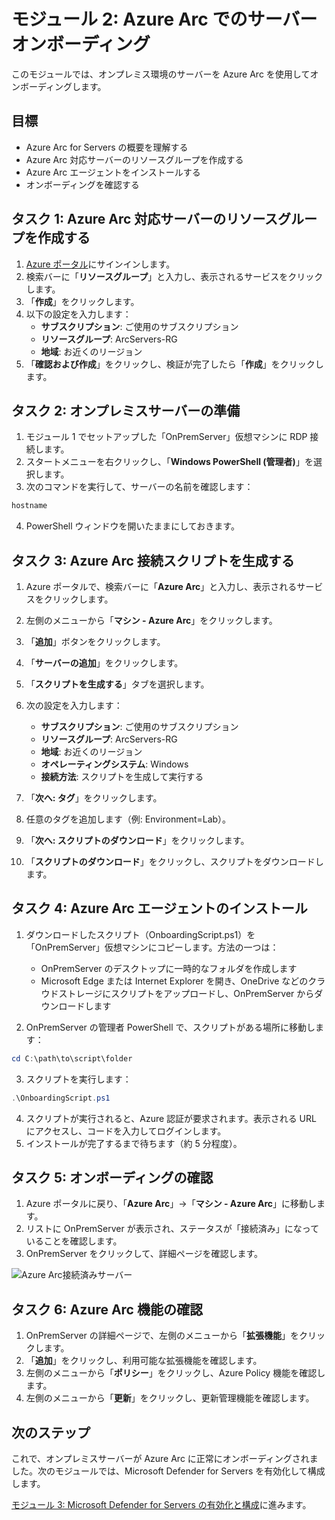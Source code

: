 # モジュール 2: Azure Arc でのサーバーオンボーディング

このモジュールでは、オンプレミス環境のサーバーを Azure Arc を使用してオンボーディングします。

## 目標

- Azure Arc for Servers の概要を理解する
- Azure Arc 対応サーバーのリソースグループを作成する
- Azure Arc エージェントをインストールする
- オンボーディングを確認する

## タスク 1: Azure Arc 対応サーバーのリソースグループを作成する

1. [Azure ポータル](https://portal.azure.com)にサインインします。
2. 検索バーに「**リソースグループ**」と入力し、表示されるサービスをクリックします。
3. 「**作成**」をクリックします。
4. 以下の設定を入力します：
   - **サブスクリプション**: ご使用のサブスクリプション
   - **リソースグループ**: ArcServers-RG
   - **地域**: お近くのリージョン
5. 「**確認および作成**」をクリックし、検証が完了したら「**作成**」をクリックします。

## タスク 2: オンプレミスサーバーの準備

1. モジュール 1 でセットアップした「OnPremServer」仮想マシンに RDP 接続します。
2. スタートメニューを右クリックし、「**Windows PowerShell (管理者)**」を選択します。
3. 次のコマンドを実行して、サーバーの名前を確認します：

```powershell
hostname
```

4. PowerShell ウィンドウを開いたままにしておきます。

## タスク 3: Azure Arc 接続スクリプトを生成する

1. Azure ポータルで、検索バーに「**Azure Arc**」と入力し、表示されるサービスをクリックします。
2. 左側のメニューから「**マシン - Azure Arc**」をクリックします。
3. 「**追加**」ボタンをクリックします。
4. 「**サーバーの追加**」をクリックします。
5. 「**スクリプトを生成する**」タブを選択します。
6. 次の設定を入力します：

   - **サブスクリプション**: ご使用のサブスクリプション
   - **リソースグループ**: ArcServers-RG
   - **地域**: お近くのリージョン
   - **オペレーティングシステム**: Windows
   - **接続方法**: スクリプトを生成して実行する

7. 「**次へ: タグ**」をクリックします。
8. 任意のタグを追加します（例: Environment=Lab）。
9. 「**次へ: スクリプトのダウンロード**」をクリックします。
10. 「**スクリプトのダウンロード**」をクリックし、スクリプトをダウンロードします。

## タスク 4: Azure Arc エージェントのインストール

1. ダウンロードしたスクリプト（OnboardingScript.ps1）を「OnPremServer」仮想マシンにコピーします。方法の一つは：

   - OnPremServer のデスクトップに一時的なフォルダを作成します
   - Microsoft Edge または Internet Explorer を開き、OneDrive などのクラウドストレージにスクリプトをアップロードし、OnPremServer からダウンロードします

2. OnPremServer の管理者 PowerShell で、スクリプトがある場所に移動します：

```powershell
cd C:\path\to\script\folder
```

3. スクリプトを実行します：

```powershell
.\OnboardingScript.ps1
```

4. スクリプトが実行されると、Azure 認証が要求されます。表示される URL にアクセスし、コードを入力してログインします。
5. インストールが完了するまで待ちます（約 5 分程度）。

## タスク 5: オンボーディングの確認

1. Azure ポータルに戻り、「**Azure Arc**」→「**マシン - Azure Arc**」に移動します。
2. リストに OnPremServer が表示され、ステータスが「接続済み」になっていることを確認します。
3. OnPremServer をクリックして、詳細ページを確認します。

![Azure Arc接続済みサーバー](../../images/module2/connected-server.png)

## タスク 6: Azure Arc 機能の確認

1. OnPremServer の詳細ページで、左側のメニューから「**拡張機能**」をクリックします。
2. 「**追加**」をクリックし、利用可能な拡張機能を確認します。
3. 左側のメニューから「**ポリシー**」をクリックし、Azure Policy 機能を確認します。
4. 左側のメニューから「**更新**」をクリックし、更新管理機能を確認します。

## 次のステップ

これで、オンプレミスサーバーが Azure Arc に正常にオンボーディングされました。次のモジュールでは、Microsoft Defender for Servers を有効化して構成します。

[モジュール 3: Microsoft Defender for Servers の有効化と構成](../module3/README.md)に進みます。
